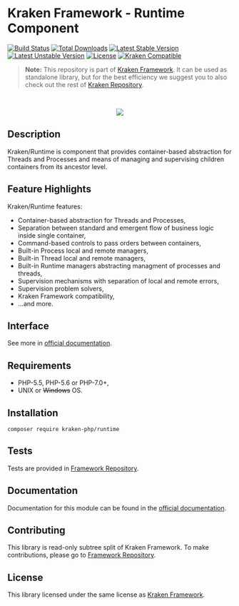 # Kraken Framework - Runtime Component

[![Build Status](https://travis-ci.org/kraken-php/framework.svg)](https://travis-ci.org/kraken-php/framework)
[![Total Downloads](https://poser.pugx.org/kraken-php/runtime/downloads)](https://packagist.org/packages/kraken-php/runtime) 
[![Latest Stable Version](https://poser.pugx.org/kraken-php/runtime/v/stable)](https://packagist.org/packages/kraken-php/runtime) 
[![Latest Unstable Version](https://poser.pugx.org/kraken-php/runtime/v/unstable)](https://packagist.org/packages/kraken-php/runtime) 
[![License](https://poser.pugx.org/kraken-php/framework/license)](https://packagist.org/packages/kraken-php/framework)
[![Kraken Compatible](https://img.shields.io/badge/kraken-compatible-8002af.svg)](https://github.com/kraken-php/framework)

> **Note:** This repository is part of [Kraken Framework][3]. It can be used as standalone library, but for the best 
efficiency we suggest you to also check out the rest of [Kraken Repository][5].

<br>
<p align="center">
<img src="https://avatars2.githubusercontent.com/u/15938282?v=3&s=150" />
</p>

## Description

Kraken/Runtime is component that provides container-based abstraction for Threads and Processes and means of managing
and supervising children containers from its ancestor level.

## Feature Highlights

Kraken/Runtime features:

* Container-based abstraction for Threads and Processes,
* Separation between standard and emergent flow of business logic inside single container,
* Command-based controls to pass orders between containers,
* Built-in Process local and remote managers,
* Built-in Thread local and remote managers,
* Built-in Runtime managers abstracting managment of processes and threads,
* Supervision mechanisms with separation of local and remote errors,
* Supervision problem solvers,
* Kraken Framework compatibility,
* ...and more.

## Interface

See more in [official documentation][2].

## Requirements

* PHP-5.5, PHP-5.6 or PHP-7.0+,
* UNIX or ~~Windows~~ OS.

## Installation

```
composer require kraken-php/runtime
```

## Tests

Tests are provided in [Framework Repository][3].

## Documentation

Documentation for this module can be found in the [official documentation][2].

## Contributing

This library is read-only subtree split of Kraken Framework. To make contributions, please go to [Framework Repository][3].

## License

This library licensed under the same license as [Kraken Framework][3].

[1]: http://kraken-php.com
[2]: http://kraken-php.com/docs/0.3/runtime
[3]: https://github.com/kraken-php/framework
[4]: https://github.com/kraken-php/kraken
[5]: https://github.com/kraken-php
